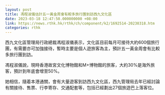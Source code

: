 ```yaml
---
layout: post
title: 馮程淑儀估計五一黃金周會有較多旅行團到訪西九文化區
date: 2023-03-18 12:47:50.000000000 +08:00
link: https://news.rthk.hk/rthk/ch/component/k2/1692514-20230318.htm
categories: rthk
---
```


西九文化區管理局行政總裁馮程淑儀表示，文化區目前每月可接待大約600個旅行團，有需要亦可加強接待，暫時主要是個人遊旅客為主，預計五一黃金周會有比較多旅行團到訪。

馮程淑儀說，現時香港故宮文化博物館和M+博物館的旅客，大約30%是海外旅客，預計到年底會增至50%。

她相信，隨着本港通關，會有大量遊客到訪西九文化區，西九管理局去年已經討論有關接待、售票、行李寄存、交通配套等，包括已經劃出27個旅遊巴上落客位。

